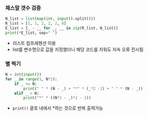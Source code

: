 ### 체스말 갯수 검증
```py
N_list = list(map(int, input().split()))
R_list = [1, 1, 2, 2, 2, 8]
E_list = [_ - __ for _, __ in zip(R_list, N_list)]
print(*E_list, sep=" ")
```
- 리스트 컴프레헨션 이용
- list를 변수명으로 값을 지정했더니 해당 코드를 지워도 지속 오류 전시됨

### 별 찍기
```py
N = int(input())
for _ in range(1, N*2):
    if _ <= N:
        print(" " * (N - _) + "*" * (_*2 -1) + " " * (N - _))
    elif _ > N:
        print("*" * ((N*2 - _)*2 - 1))
```
- `print()` 괄호 내에서 *하는 것으로 반복 출력가능